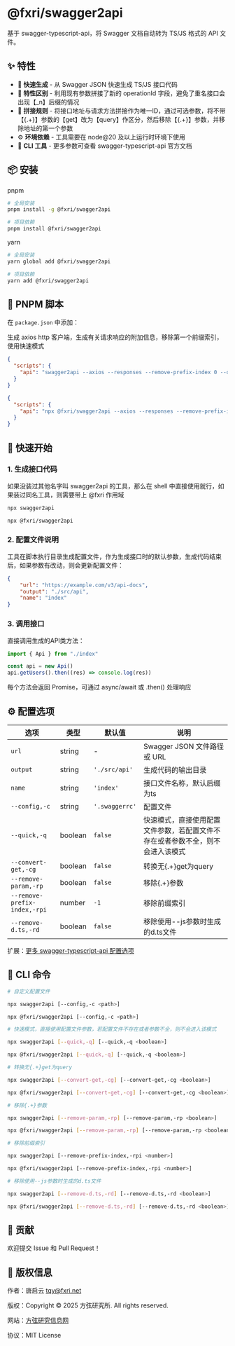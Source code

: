 # @fxri/swagger2api

基于 swagger-typescript-api，将 Swagger 文档自动转为 TS/JS 格式的 API 文件。

## ✨ 特性

- 🚀 **快速生成** - 从 Swagger JSON 快速生成 TS/JS 接口代码
- 📁 **特性区别** - 利用现有参数拼接了新的 operationId 字段，避免了重名接口会出现【_n】后缀的情况
- 📝 **拼接规则** - 将接口地址与请求方法拼接作为唯一ID，通过可选参数，将不带【{.+}】参数的【get】改为【query】作区分，然后移除【{.+}】参数，并移除地址的第一个参数
- ⚙️ **环境依赖** - 工具需要在 node@20 及以上运行时环境下使用
- 🔧 **CLI 工具** - 更多参数可查看 swagger-typescript-api 官方文档

## 📦 安装

pnpm

```bash
# 全局安装
pnpm install -g @fxri/swagger2api
```

```bash
# 项目依赖
pnpm install @fxri/swagger2api
```

yarn

```bash
# 全局安装
yarn global add @fxri/swagger2api
```

```bash
# 项目依赖
yarn add @fxri/swagger2api
```

## 📝 PNPM 脚本

在 `package.json` 中添加：

生成 axios http 客户端，生成有关请求响应的附加信息，移除第一个前缀索引，使用快速模式

```json
{
  "scripts": {
    "api": "swagger2api --axios --responses --remove-prefix-index 0 --quick"
  }
}

{
  "scripts": {
    "api": "npx @fxri/swagger2api --axios --responses --remove-prefix-index 0 --quick"
  }
}
```

## 🚀 快速开始

### 1. 生成接口代码

如果没装过其他名字叫 swagger2api 的工具，那么在 shell 中直接使用就行，如果装过同名工具，则需要带上 @fxri 作用域

```bash
npx swagger2api
```

```bash
npx @fxri/swagger2api
```

### 2. 配置文件说明

工具在脚本执行目录生成配置文件，作为生成接口时的默认参数，生成代码结束后，如果参数有改动，则会更新配置文件：

```json
{
    "url": "https://example.com/v3/api-docs",
    "output": "./src/api",
    "name": "index"
}
```

### 3. 调用接口

直接调用生成的API类方法：

```typescript
import { Api } from "./index"

const api = new Api()
api.getUsers().then((res) => console.log(res))
```

每个方法会返回 Promise，可通过 async/await 或 .then() 处理响应

## ⚙️ 配置选项

| 选项 | 类型 | 默认值 | 说明 |
|------|------|--------|------|
| `url` | string | - | Swagger JSON 文件路径或 URL |
| `output` | string | `'./src/api'` | 生成代码的输出目录 |
| `name` | string | `'index'` | 接口文件名称，默认后缀为ts |
| `--config,-c` | string | `'.swaggerrc'` | 配置文件 |
| `--quick,-q` | boolean | `false` | 快速模式，直接使用配置文件参数，若配置文件不存在或者参数不全，则不会进入该模式 |
| `--convert-get,-cg` | boolean | `false` | 转换无{.+}get为query |
| `--remove-param,-rp` | boolean | `false` | 移除{.+}参数 |
| `--remove-prefix-index,-rpi` | number | `-1` | 移除前缀索引 |
| `--remove-d.ts,-rd` | boolean | `false` | 移除使用--js参数时生成的d.ts文件 |

扩展：[更多 swagger-typescript-api 配置选项](https://fig.io/manual/swagger-typescript-api)

## 🔧 CLI 命令

```bash
# 自定义配置文件

npx swagger2api [--config,-c <path>]

npx @fxri/swagger2api [--config,-c <path>]
```

```bash
# 快速模式，直接使用配置文件参数，若配置文件不存在或者参数不全，则不会进入该模式

npx swagger2api [--quick,-q] [--quick,-q <boolean>]

npx @fxri/swagger2api [--quick,-q] [--quick,-q <boolean>]
```

```bash
# 转换无{.+}get为query

npx swagger2api [--convert-get,-cg] [--convert-get,-cg <boolean>]

npx @fxri/swagger2api [--convert-get,-cg] [--convert-get,-cg <boolean>]
```

```bash
# 移除{.+}参数

npx swagger2api [--remove-param,-rp] [--remove-param,-rp <boolean>]

npx @fxri/swagger2api [--remove-param,-rp] [--remove-param,-rp <boolean>]
```

```bash
# 移除前缀索引

npx swagger2api [--remove-prefix-index,-rpi <number>]

npx @fxri/swagger2api [--remove-prefix-index,-rpi <number>]
```

```bash
# 移除使用--js参数时生成的d.ts文件

npx swagger2api [--remove-d.ts,-rd] [--remove-d.ts,-rd <boolean>]

npx @fxri/swagger2api [--remove-d.ts,-rd] [--remove-d.ts,-rd <boolean>]
```

## 🤝 贡献

欢迎提交 Issue 和 Pull Request！

## 📄 版权信息

作者：唐启云 <tqy@fxri.net>

版权：Copyright © 2025 方弦研究所. All rights reserved.

网站：[方弦研究信息网](https://fxri.net:444/)

协议：MIT License
